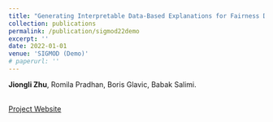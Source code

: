 ```yaml
---
title: "Generating Interpretable Data-Based Explanations for Fairness Debugging using Gopher."
collection: publications
permalink: /publication/sigmod22demo
excerpt: ''
date: 2022-01-01
venue: 'SIGMOD (Demo)'
# paperurl: ''
---
```

**Jiongli Zhu**, Romila Pradhan, Boris Glavic, Babak Salimi.<br><br>

[Project Website](https://gopher-sys.github.io/)
<!-- [Download paper here](http://lodino.github.io/files/sigmod22.pdf) -->